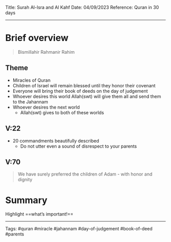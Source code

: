Title: Surah Al-Isra and Al Kahf
Date: 04/09/2023
Reference: Quran in 30 days

---

# Brief overview
> Bismillahir Rahmanir Rahim

## Theme
- Miracles of Quran
- Children of Israel will remain blessed until they honor their covenant
- Everyone will bring their book of deeds on the day of judgement
- Whoever desires this world Allah(swt) will give them all and send them to the Jahannam
- Whoever desires the next world
	- Allah(swt) gives to both of these worlds

## V:22
- 20 commandments beautifully described
	- Do not utter even a sound of disrespect to your parents

## V:70
> We have surely preferred the children of Adam - with honor and dignity

# Summary
Highlight ==what’s important!==

---
Tags: #quran #miracle #jahannam #day-of-judgement #book-of-deed #parents